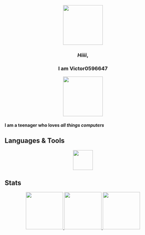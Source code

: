 <div align="center">
  <img src="https://user-images.githubusercontent.com/74038190/226127913-88de86d3-8437-45b9-a3b6-e746b47f655a.gif" height="128px">
  <div><h3><i>Hiiii</i>,</h3><h3>I am Victor0596647</h3></div>
  <img src="https://user-images.githubusercontent.com/74038190/226127913-88de86d3-8437-45b9-a3b6-e746b47f655a.gif" height="128px">
</div>
<h4>I am a teenager who loves <i>all things computers</i></h4>

<h2>Languages & Tools</h2>
<p align="center">
  <a href="https://skillicons.dev">
    <img src="https://skillicons.dev/icons?i=python,ts,js,cpp,html,css,git,neovim" height="64px"/>
  </a>
</p>
<h2>Stats</h2>
<div align="center">
  <a href="https://github.com/anuraghazra/github-readme-stats">
    <img height="120px" src="https://github-readme-stats-git-masterrstaa-rickstaa.vercel.app/api?username=Victor0596647&show_icons=true&theme=radical" />
  </a>

  <a href="https://github-readme-streak-stats.herokuapp.com">
    <img height="120px" src="https://github-readme-streak-stats.herokuapp.com?user=Victor0596647&theme=radical&date_format=M%20j%5B%2C%20Y%5D" />
  </a>

  <a href="https://github.com/anuraghazra/github-readme-stats">
    <img height="120px" src="https://github-readme-stats-git-masterrstaa-rickstaa.vercel.app/api/top-langs/?username=Victor0596647&layout=compact&theme=radical" />
  </a>
</div>
